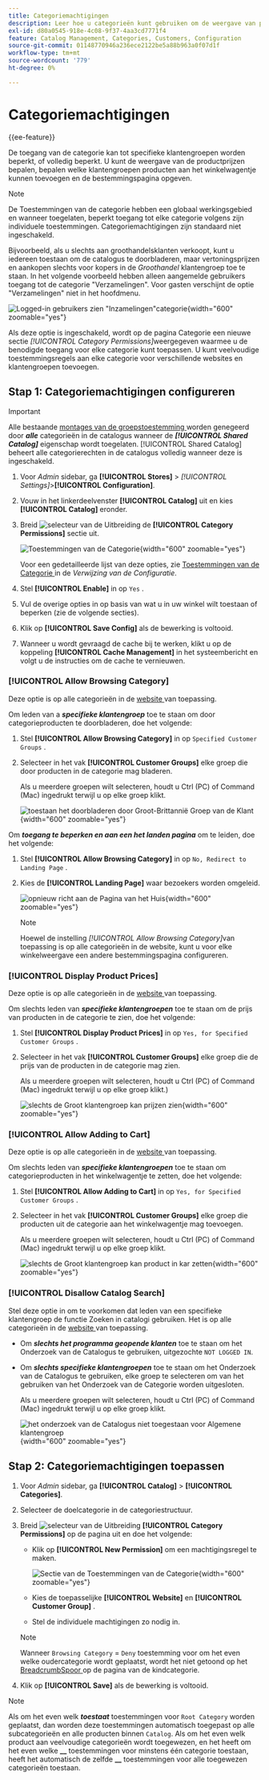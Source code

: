 ```yaml
---
title: Categoriemachtigingen
description: Leer hoe u categorieën kunt gebruiken om de weergave van productprijzen te beheren, en welke klantgroepen producten aan de winkelwagentje kunnen toevoegen, en geef de landingspagina op.
exl-id: d80a0545-918e-4c08-9f37-4aa3cd7771f4
feature: Catalog Management, Categories, Customers, Configuration
source-git-commit: 01148770946a236ece2122be5a88b963a0f07d1f
workflow-type: tm+mt
source-wordcount: '779'
ht-degree: 0%

---
```


# Categoriemachtigingen

{{ee-feature}}

De toegang van de categorie kan tot specifieke klantengroepen worden beperkt, of volledig beperkt. U kunt de weergave van de productprijzen bepalen, bepalen welke klantengroepen producten aan het winkelwagentje kunnen toevoegen en de bestemmingspagina opgeven.

>[!NOTE]
>
>De Toestemmingen van de categorie hebben een globaal werkingsgebied en wanneer toegelaten, beperkt toegang tot elke categorie volgens zijn individuele toestemmingen. Categoriemachtigingen zijn standaard niet ingeschakeld.

Bijvoorbeeld, als u slechts aan groothandelsklanten verkoopt, kunt u iedereen toestaan om de catalogus te doorbladeren, maar vertoningsprijzen en aankopen slechts voor kopers in de _Groothandel_ klantengroep toe te staan. In het volgende voorbeeld hebben alleen aangemelde gebruikers toegang tot de categorie &quot;Verzamelingen&quot;. Voor gasten verschijnt de optie &quot;Verzamelingen&quot; niet in het hoofdmenu.

![ Logged-in gebruikers zien &quot;Inzamelingen&quot;categorie ](./assets/storefront-category-permissions-logged-in.png){width="600" zoomable="yes"}

Als deze optie is ingeschakeld, wordt op de pagina Categorie een nieuwe sectie _[!UICONTROL Category Permissions]_&#x200B;weergegeven waarmee u de benodigde toegang voor elke categorie kunt toepassen. U kunt veelvoudige toestemmingsregels aan elke categorie voor verschillende websites en klantengroepen toevoegen.

## Stap 1: Categoriemachtigingen configureren

>[!IMPORTANT]
>
>Alle bestaande [ montages van de groepstoestemming ](../configuration-reference/catalog/catalog.md#category-permissions) worden genegeerd door **_alle_** categorieën in de catalogus wanneer de **_[!UICONTROL Shared Catalog]_** eigenschap wordt toegelaten. [!UICONTROL Shared Catalog] beheert alle categorierechten in de catalogus volledig wanneer deze is ingeschakeld.

1. Voor _Admin_ sidebar, ga **[!UICONTROL Stores]** > _[!UICONTROL Settings]_>**[!UICONTROL Configuration]**.

1. Vouw in het linkerdeelvenster **[!UICONTROL Catalog]** uit en kies **[!UICONTROL Catalog]** eronder.

1. Breid ![ selecteur van de Uitbreiding ](../assets/icon-display-expand.png) de **[!UICONTROL Category Permissions]** sectie uit.

   ![ Toestemmingen van de Categorie ](../configuration-reference/catalog/assets/catalog-category-permissions.png){width="600" zoomable="yes"}

   Voor een gedetailleerde lijst van deze opties, zie [ Toestemmingen van de Categorie ](../configuration-reference/catalog/catalog.md#category-permissions) in de _Verwijzing van de Configuratie_.

1. Stel **[!UICONTROL Enable]** in op `Yes` .

1. Vul de overige opties in op basis van wat u in uw winkel wilt toestaan of beperken (zie de volgende secties).

1. Klik op **[!UICONTROL Save Config]** als de bewerking is voltooid.

1. Wanneer u wordt gevraagd de cache bij te werken, klikt u op de koppeling **[!UICONTROL Cache Management]** in het systeembericht en volgt u de instructies om de cache te vernieuwen.

### [!UICONTROL Allow Browsing Category]

Deze optie is op alle categorieën in de [ website ](../getting-started/websites-stores-views.md) van toepassing.

Om leden van a **_specifieke klantengroep_** toe te staan om door categorieproducten te doorbladeren, doe het volgende:

1. Stel **[!UICONTROL Allow Browsing Category]** in op `Specified Customer Groups` .

1. Selecteer in het vak **[!UICONTROL Customer Groups]** elke groep die door producten in de categorie mag bladeren.

   Als u meerdere groepen wilt selecteren, houdt u Ctrl (PC) of Command (Mac) ingedrukt terwijl u op elke groep klikt.

   ![ toestaan het doorbladeren door Groot-Brittannië Groep van de Klant ](./assets/category-permissions-allow-browsing-customer-groups.png){width="600" zoomable="yes"}

Om **_toegang te beperken en aan een het landen pagina_** om te leiden, doe het volgende:

1. Stel **[!UICONTROL Allow Browsing Category]** in op `No, Redirect to Landing Page` .

1. Kies de **[!UICONTROL Landing Page]** waar bezoekers worden omgeleid.

   ![ opnieuw richt aan de Pagina van het Huis ](./assets/category-permissions-browse-category-landing-page.png){width="600" zoomable="yes"}

   >[!NOTE]
   >
   >Hoewel de instelling _[!UICONTROL Allow Browsing Category]_&#x200B;van toepassing is op alle categorieën in de website, kunt u voor elke winkelweergave een andere bestemmingspagina configureren.

### [!UICONTROL Display Product Prices]

Deze optie is op alle categorieën in de [ website ](../getting-started/websites-stores-views.md) van toepassing.

Om slechts leden van **_specifieke klantengroepen_** toe te staan om de prijs van producten in de categorie te zien, doe het volgende:

1. Stel **[!UICONTROL Display Product Prices]** in op `Yes, for Specified Customer Groups` .

1. Selecteer in het vak **[!UICONTROL Customer Groups]** elke groep die de prijs van de producten in de categorie mag zien.

   Als u meerdere groepen wilt selecteren, houdt u Ctrl (PC) of Command (Mac) ingedrukt terwijl u op elke groep klikt.)

   ![ slechts de Groot klantengroep kan prijzen zien ](./assets/category-permissions-price-customer-groups.png){width="600" zoomable="yes"}

### [!UICONTROL Allow Adding to Cart]

Deze optie is op alle categorieën in de [ website ](../getting-started/websites-stores-views.md) van toepassing.

Om slechts leden van **_specifieke klantengroepen_** toe te staan om categorieproducten in het winkelwagentje te zetten, doe het volgende:

1. Stel **[!UICONTROL Allow Adding to Cart]** in op `Yes, for Specified Customer Groups` .

1. Selecteer in het vak **[!UICONTROL Customer Groups]** elke groep die producten uit de categorie aan het winkelwagentje mag toevoegen.

   Als u meerdere groepen wilt selecteren, houdt u Ctrl (PC) of Command (Mac) ingedrukt terwijl u op elke groep klikt.

   ![ slechts de Groot klantengroep kan product in kar zetten ](./assets/category-permissions-cart-customer-groups.png){width="600" zoomable="yes"}

### [!UICONTROL Disallow Catalog Search]

Stel deze optie in om te voorkomen dat leden van een specifieke klantengroep de functie Zoeken in catalogi gebruiken. Het is op alle categorieën in de [ website ](../getting-started/websites-stores-views.md) van toepassing.

- Om **_slechts het programma geopende klanten_** toe te staan om het Onderzoek van de Catalogus te gebruiken, uitgezochte `NOT LOGGED IN`.

- Om **_slechts specifieke klantengroepen_** toe te staan om het Onderzoek van de Catalogus te gebruiken, elke groep te selecteren om van het gebruiken van het Onderzoek van de Categorie worden uitgesloten.

  Als u meerdere groepen wilt selecteren, houdt u Ctrl (PC) of Command (Mac) ingedrukt terwijl u op elke groep klikt.

  ![ het onderzoek van de Catalogus niet toegestaan voor Algemene klantengroep ](./assets/category-permissions-disallow-category-search.png){width="600" zoomable="yes"}

## Stap 2: Categoriemachtigingen toepassen

1. Voor _Admin_ sidebar, ga **[!UICONTROL Catalog]** > **[!UICONTROL Categories]**.

1. Selecteer de doelcategorie in de categoriestructuur.

1. Breid ![ selecteur van de Uitbreiding ](../assets/icon-display-expand.png) **[!UICONTROL Category Permissions]** op de pagina uit en doe het volgende:

   - Klik op **[!UICONTROL New Permission]** om een machtigingsregel te maken.

     ![ Sectie van de Toestemmingen van de Categorie ](./assets/category-permissions-section-admin.png){width="600" zoomable="yes"}

   - Kies de toepasselijke **[!UICONTROL Website]** en **[!UICONTROL Customer Group]** .

   - Stel de individuele machtigingen zo nodig in.

   >[!NOTE]
   >
   >Wanneer `Browsing Category` = `Deny` toestemming voor om het even welke oudercategorie wordt geplaatst, wordt het niet getoond op het [ BreadcrumbSpoor ](navigation-breadcrumb-trail.md) op de pagina van de kindcategorie.

1. Klik op **[!UICONTROL Save]** als de bewerking is voltooid.

>[!NOTE]
>
>Als om het even welk **_toestaat_** toestemmingen voor `Root Category` worden geplaatst, dan worden deze toestemmingen automatisch toegepast op alle subcategorieën en alle producten binnen `Catalog`. Als om het even welk product aan veelvoudige categorieën wordt toegewezen, en het heeft om het even welke **__** toestemmingen voor minstens één categorie toestaan, heeft het automatisch de zelfde **__** toestemmingen voor alle toegewezen categorieën toestaan.
